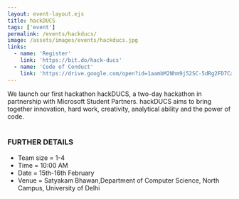 ```yaml
---
layout: event-layout.ejs
title: hackDUCS
tags: ['event']
permalink: /events/hackducs/
image: /assets/images/events/hackducs.jpg
links:
  - name: 'Register'
    link: 'https://bit.do/hack-ducs'
  - name: 'Code of Conduct'
    link: 'https://drive.google.com/open?id=1aambM2Nhm9j52SC-5dRg2FD7CaLpe43t'
---
```


We launch our first hackathon hackDUCS, a two-day hackathon in partnership with Microsoft Student Partners.
hackDUCS aims to bring together innovation, hard work, creativity, analytical ability and the power of code.
</br>
</br>

### FURTHER DETAILS

- Team size = 1-4
- Time = 10:00 AM
- Date = 15th-16th February
- Venue = Satyakam Bhawan,Department of Computer Science, North Campus, University of Delhi
